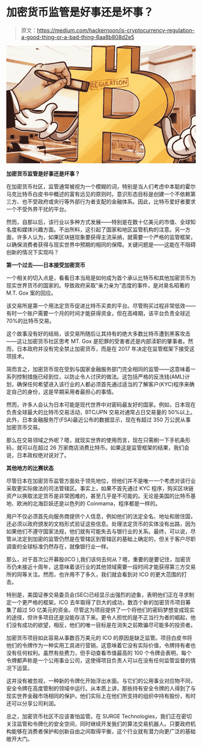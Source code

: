 # 加密货币监管是好事还是坏事？

> 原文：<https://medium.com/hackernoon/is-cryptocurrency-regulation-a-good-thing-or-a-bad-thing-6aa8b808d2e5>

![](img/90197d964a0eb0e1ce91126837c6837b.png)

**加密货币监管是好事还是坏事？**

在加密货币社区，监管通常被视为一个模糊的词，特别是当人们考虑中本聪的霍尔马克比特币白皮书中概述的富有远见的原则时。意识形态目标是创建一个不依赖第三方、也不受政府或央行等外部行为者支配的金融体系。因此，比特币爱好者要求一个不受外界干扰的平台。

然而，自那以后，该行业以多种方式发展——特别是在数十亿美元的市值、全球知名度和媒体兴趣方面。不出所料，这引起了国家和地区监管机构的注意。另一方面，许多人认为，如果区块链现象要获得主流采纳，就需要一个严格的监管框架，以确保消费者获得与现实世界中预期的相同的保障。关键问题是——这能在不阻碍创新的情况下实现吗？

**第一个过去——日本接受加密货币**

一个相关的切入点是，看看日本当局是如何成为首个承认比特币和其他加密货币为现实世界货币的国家的。导致政府采取“亲力亲为”态度的事件，是对臭名昭著的 M.T. Gox 案的回应。

该交易所是第一个用法定货币促进比特币买卖的平台。尽管购买过程非常低效——有时一个账户需要一个月的时间才能获得资金，但在高峰期，该平台负责全球近 70%的比特币交易。

这个故事没有好的结局，该交易所随后让其持有的绝大多数比特币遭到黑客攻击——这让加密货币社区思考 MT. Gox 是犯罪的受害者还是内部渎职的肇事者。然而，日本政府并没有完全禁止加密货币，而是在 2017 年决定在监管框架下接受这项技术。

简而言之，加密货币现在受到与国家金融服务部门完全相同的监管——这意味着一系列控制措施已经到位，以防止令人讨厌的做法。这包括严格的反洗钱(AML)计划，确保任何希望进入该行业的人都必须首先通过适当的了解客户(KYC)程序来确定自己的身份，这是早期采用者最担心的事情。

然而，许多人会认为日本可能是现代世界中对密码最友好的国家。例如，日本现在负责全球最大的比特币交易活动，BTC/JPN 交易对通常占日交易量的 50%以上。此外，日本金融服务厅(FSA)最近公布的数据显示，现在有超过 350 万公民从事加密货币交易。

那么在交易领域之外呢？嗯，就现实世界的使用而言，现在只需刷一下手机条形码，就可以在超过 26 万家商店消费比特币。如果这是监管框架的结果，我们会说，日本政权绝对说对了。

**其他地方的比赛状态**

尽管日本在加密货币监管方面处于领先地位，但他们并不是唯一一个考虑对该行业采取更实际做法的司法管辖区。事实上，如果不首先通过 KYC 程序，购买区块链资产以换取法定货币是非常困难的，甚至几乎是不可能的。无论是美国的比特币基地、欧洲的北海巨妖还是以色列的 Coinmama，程序都是一样的。

用户不仅必须首先向服务商提供个人信息，例如他们的法定全名、地址和居住国，还必须以政府颁发的文档形式验证这些信息。处理法定货币的实体没有出路，因为如果他们不遵守国家法规，他们就有可能失去与银行业的关系。最终，可以说，尽管从法定到加密的监管仍然是在管辖区到管辖区的基础上确定的，但关于客户尽职调查的全球标准仍然存在，就像银行业一样。

那么，对于首次公开募股(ICO ),我们该何去何从？嗯，重要的是要记住，加密货币仍未接近十周年，这意味着该行业的其他领域需要一段时间才能获得第三方交易所的同等关注。然而，也许用不了多久，我们就会看到对 ICO 的更大范围的打击。

特别是，美国证券交易委员会(SEC)已经显示出强烈的迹象，表明他们正在寻求制定一个更严格的框架。ICO 去年取得了巨大的成功，数百个新的加密货币项目筹集了超过 50 亿美元的资金。尽管这为项目提供了一个将他们的密码梦想变成现实的途径，但许多项目还是没能存活下来。更令人担忧的是不正当行为者的崛起，他们没有成功的欲望，相反，他们的唯一目标是在消失之前欺骗尽可能多的投资者。

加密货币项目如此容易从事数百万美元的 ICO 的原因是缺乏监管。项目白皮书将他们的令牌作为一种实用工具进行营销，这意味着它没有实际价值，令牌持有者也没有任何权利。虽然有些费力，但手动查看市值最高的 100 个令牌会表明，每个令牌都声称是一个公用事业公司，这使得项目负责人可以在没有任何监管监督的情况下运营。

这并没有被忽视，一种新的令牌化开始浮出水面。与它们的公用事业对应物不同，安全令牌在高度管制的领域中运行。从本质上讲，那些持有安全令牌的人得到了与现实世界金融市场相同的保护。他们实际上在他们所支持的组织中持有股份，有时还可以分享公司利润。

总之，加密货币社区不应该害怕监管。在 SURGE Technologies，我们正在密切关注监管和令牌化的安全空间，同时继续开发我们的算法交易机器人。只要政府机构能够在消费者保护和创新自由之间取得平衡，这个行业就有潜力向更广泛的基础敞开大门。